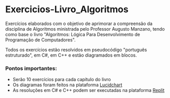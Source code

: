# Exercicios-Livro_Algoritmos

Exercícios elaborados com o objetivo de aprimorar a compreensão da disciplina de Algoritmos ministrada pelo Professor Augusto Manzano, tendo como base o livro "Algoritmos: Lógica Para Desenvolvimento de Programação de Computadores".

Todos os exercícios estão resolvidos em pseudocódigo "português estruturado", em C#, em C++ e estão diagramados em blocos.

### Pontos importantes: 
- Serão 10 exercícios para cada capítulo do livro
- Os diagramas foram feitos na plataforma <a href="https://www.lucidchart.com/">Lucidchart</a>
- As resoluções em C# e C++ podem ser executadas na plataforma <a href="https://replit.com/~">Replit</a>
